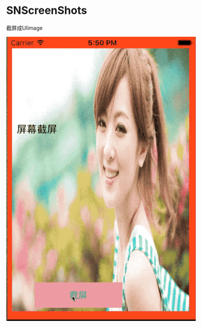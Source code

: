 # **SNScreenShots**

截屏成UIimage

![效果图](https://github.com/lizhi0123/SNScreenShots/blob/master/screen.gif)
